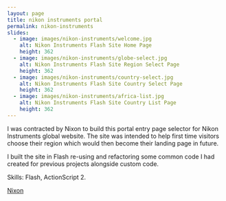 ```yaml
---
layout: page
title: nikon instruments portal
permalink: nikon-instruments
slides:
  - image: images/nikon-instruments/welcome.jpg
    alt: Nikon Instruments Flash Site Home Page
    height: 362
  - image: images/nikon-instruments/globe-select.jpg
    alt: Nikon Instruments Flash Site Region Select Page
    height: 362
  - image: images/nikon-instruments/country-select.jpg
    alt: Nikon Instruments Flash Site Country Select Page
    height: 362
  - image: images/nikon-instruments/africa-list.jpg
    alt: Nikon Instruments Flash Site Country List Page
    height: 362
---
```

<p>I was contracted by Nixon to build this portal entry page selector for Nikon Instruments global website. The site was intended to help first time visitors choose their region which would then become their landing page in future.</p>
<p>I built the site in Flash re-using and refactoring some common code I had created for previous projects alongside custom code.</p>
<p>Skills: Flash, ActionScript 2.</p>
<p><a href="http://www.nixondesign.com/">Nixon</a></p>